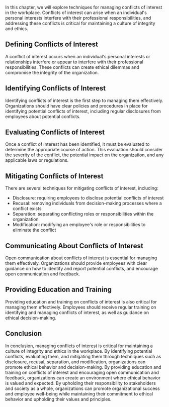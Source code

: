 
In this chapter, we will explore techniques for managing conflicts of interest in the workplace. Conflicts of interest can arise when an individual's personal interests interfere with their professional responsibilities, and addressing these conflicts is critical for maintaining a culture of integrity and ethics.

Defining Conflicts of Interest
------------------------------

A conflict of interest occurs when an individual's personal interests or relationships interfere or appear to interfere with their professional responsibilities. These conflicts can create ethical dilemmas and compromise the integrity of the organization.

Identifying Conflicts of Interest
---------------------------------

Identifying conflicts of interest is the first step to managing them effectively. Organizations should have clear policies and procedures in place for identifying potential conflicts of interest, including regular disclosures from employees about potential conflicts.

Evaluating Conflicts of Interest
--------------------------------

Once a conflict of interest has been identified, it must be evaluated to determine the appropriate course of action. This evaluation should consider the severity of the conflict, the potential impact on the organization, and any applicable laws or regulations.

Mitigating Conflicts of Interest
--------------------------------

There are several techniques for mitigating conflicts of interest, including:

* Disclosure: requiring employees to disclose potential conflicts of interest
* Recusal: removing individuals from decision-making processes where a conflict exists
* Separation: separating conflicting roles or responsibilities within the organization
* Modification: modifying an employee's role or responsibilities to eliminate the conflict

Communicating About Conflicts of Interest
-----------------------------------------

Open communication about conflicts of interest is essential for managing them effectively. Organizations should provide employees with clear guidance on how to identify and report potential conflicts, and encourage open communication and feedback.

Providing Education and Training
--------------------------------

Providing education and training on conflicts of interest is also critical for managing them effectively. Employees should receive regular training on identifying and managing conflicts of interest, as well as guidance on ethical decision-making.

Conclusion
----------

In conclusion, managing conflicts of interest is critical for maintaining a culture of integrity and ethics in the workplace. By identifying potential conflicts, evaluating them, and mitigating them through techniques such as disclosure, recusal, separation, and modification, organizations can promote ethical behavior and decision-making. By providing education and training on conflicts of interest and encouraging open communication and feedback, organizations can create an environment where ethical behavior is valued and expected. By upholding their responsibility to stakeholders and society as a whole, organizations can promote organizational success and employee well-being while maintaining their commitment to ethical behavior and upholding their values and principles.
